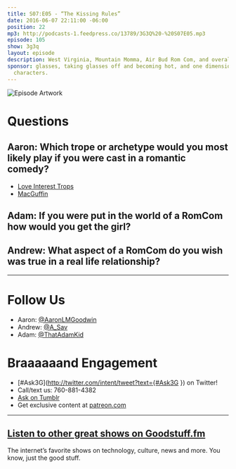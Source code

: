 ```yaml
---
title: S07:E05 - “The Kissing Rules”
date: 2016-06-07 22:11:00 -06:00
position: 22
mp3: http://podcasts-1.feedpress.co/13789/3G3Q%20-%20S07E05.mp3
episode: 105
show: 3g3q
layout: episode
description: West Virginia, Mountain Momma, Air Bud Rom Com, and overall misunderstanding
sponsor: glasses, taking glasses off and becoming hot, and one dimensional female
  characters.
---
```


![Episode Artwork][1]

# Questions

## Aaron: Which trope or archetype would you most likely play if you were cast in a romantic comedy?

* [Love Interest Trops][2]
* [MacGuffin][3]

## Adam: If you were put in the world of a RomCom how would you get the girl?

## Andrew: What aspect of a RomCom do you wish was true in a real life relationship?

***

# Follow Us
* Aaron: [@AaronLMGoodwin](http://twitter.com/aaronlmgoodwin)
* Andrew: [@A_Sav](http://twitter.com/a_sav)
* Adam: [@ThatAdamKid](http://twitter.com/thatadamkid)

# Braaaaaand Engagement
* [#Ask3G](http://twitter.com/intent/tweet?text={#Ask3G }) on Twitter!
* Call/text us: 760-881-4382
* [Ask on Tumblr](http://3g3q.co/ask)
* Get exclusive content at [patreon.com](http://www.patreon.com/3g3q)

***

## [Listen to other great shows on Goodstuff.fm](http://goodstuff.fm/)
The internet’s favorite shows on technology, culture, news and more. You know, just the good stuff.

[1]: http://l.gdwn.co/1fjzU.jpg
[2]: http://tvtropes.org/pmwiki/pmwiki.php/Main/LoveInterests
[3]: https://en.wikipedia.org/wiki/MacGuffin
[4]: http://twitter.com/aaronlmgoodwin
[5]: http://twitter.com/a_sav
[6]: http://twitter.com/thatadamkid
[7]: http://3g3q.co/ask
[8]: http://www.patreon.com/3g3q
[9]: http://goodstuff.fm/3g3q/
